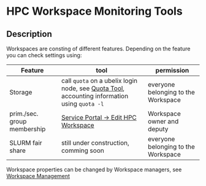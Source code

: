 # HPC Workspace Monitoring Tools

## Description
Workspaces are consting of different features. Depending on the feature you can check settings using:

| Feature | tool | permission |
|---------|------|------------|
| Storage | call `quota` on a ubelix login node, see [Quota Tool](../file-system/quota.md#display-quota-information), accounting information using `quota -l` | everyone belonging to the Workspace |
| prim./sec. group membership | [Service Portal -> Edit HPC Workspace](https://serviceportal.unibe.ch/sp?id=sc_cat_item&sys_id=da846d3c1b9f9810f32fdc6a9b4bcbbd&sysparm_category=6c6ba9631b88ac5023a5dd318b4bcb76) | Workspace owner and deputy |
| SLURM fair share | still under construction, comming soon | everyone belonging to the Workspace |

[//]: # (TODO add fair share note)

Workspace properties can be changed by Workspace managers, see [Workspace Management](management.md#workspace-modifications)
